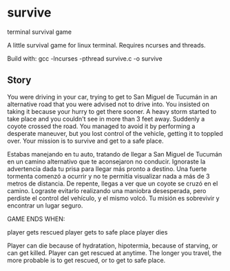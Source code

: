 # survive
terminal survival game

A little survival game for linux terminal.
Requires ncurses and threads.

Build with:
gcc -lncurses -pthread survive.c -o survive


## Story
You were driving in your car, trying to get to San Miguel de Tucumán in an alternative road that you were advised not to drive into.
You insisted on taking it because your hurry to get there sooner.
A heavy storm started to take place and you couldn't see in more than 3 feet away.
Suddenly a coyote crossed the road. You managed to avoid it by performing a desperate maneuver, but you lost control of the vehicle,
getting it to toppled over.
Your mission is to survive and get to a safe place.

Estabas manejando en tu auto, tratando de llegar a San Miguel de Tucumán en un camino alternativo que te aconsejaron no conducir.
Ignoraste la advertencia dada tu prisa para llegar más pronto a destino.
Una fuerte tormenta comenzó a ocurrir y no te permitía visualizar nada a más de 3 metros de distancia.
De repente, llegas a ver que un coyote se cruzó en el camino. Lograste evitarlo realizando una maniobra desesperada,
pero perdiste el control del vehículo, y el mismo volcó.
Tu misión es sobrevivir y encontrar un lugar seguro.

GAME ENDS WHEN:

player gets rescued
player gets to safe place
player dies

Player can die because of hydratation, hipotermia, because of starving, or can get killed.
Player can get rescued at anytime. The longer you travel, the more probable is to get rescued, or to get to safe place.
